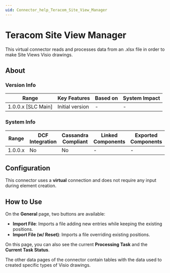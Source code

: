 ```yaml
---
uid: Connector_help_Teracom_Site_View_Manager
---
```


# Teracom Site View Manager

This virtual connector reads and processes data from an .xlsx file in order to make Site Views Visio drawings.

## About

### Version Info

| Range                | Key Features     | Based on     | System Impact     |
|----------------------|------------------|--------------|-------------------|
| 1.0.0.x \[SLC Main\] | Initial version  | \-           | \-                |

### System Info

| Range     | DCF Integration     | Cassandra Compliant     | Linked Components     | Exported Components     |
|-----------|---------------------|-------------------------|-----------------------|-------------------------|
| 1.0.0.x   | No                  | No                      | \-                    | \-                      |

## Configuration

This connector uses a **virtual** connection and does not require any input during element creation.

## How to Use

On the **General** page, two buttons are available:

- **Import File**: Imports a file adding new entries while keeping the existing positions.
- **Import File (w/ Reset)**: Imports a file overriding existing positions.

On this page, you can also see the current **Processing Task** and the **Current Task Status**.

The other data pages of the connector contain tables with the data used to created specific types of Visio drawings.
